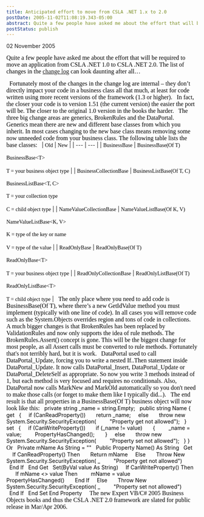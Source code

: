 ```yaml
---
title: Anticipated effort to move from CSLA .NET 1.x to 2.0
postDate: 2005-11-02T11:08:19.343-05:00
abstract: Quite a few people have asked me about the effort that will be required to move an application from CSLA .NET 1.0 to CSLA .NET 2.0, so here's a high level answer.
postStatus: publish
---
```

02 November 2005

<font face="Times New Roman" color="#000000" size="3">Quite a few people have asked me about the effort that will be required to move an application from CSLA .NET 1.0 to CSLA .NET 2.0. The list of changes in the </font>[<font face="Times New Roman" size="3">change log</font>](http://www.lhotka.net/Articles.aspx?id=1b043659-c5e2-4832-ae48-048ca281c038)<font face="Times New Roman" color="#000000" size="3"> can look daunting after all…</font>

<?xml:namespace prefix = o ns = "urn:schemas-microsoft-com:office:office" /><o:p><font face="Times New Roman" color="#000000" size="3">&nbsp;</font></o:p>

<font face="Times New Roman" color="#000000" size="3">Fortunately most of the changes in the change log are internal – they don’t directly impact your code in a business class all that much, at least for code written using more recent versions of the framework (1.3 or higher).</font>

<o:p><font face="Times New Roman" color="#000000" size="3">&nbsp;</font></o:p>

<font size="3"><font color="#000000"><font face="Times New Roman">In fact, the closer your code is to version 1.51 (the current version) the easier the port will be. The closer to the original 1.0 version in the books the harder.<o:p></o:p></font></font></font>

<font size="3"><font color="#000000"><font face="Times New Roman"><span style="mso-spacerun: yes">&nbsp;</span><o:p></o:p></font></font></font>

<font size="3"><font color="#000000"><font face="Times New Roman">The three big change areas are generics, BrokenRules and the DataPortal.<o:p></o:p></font></font></font>

<o:p><font face="Times New Roman" color="#000000" size="3">&nbsp;</font></o:p>

<font face="Times New Roman" color="#000000" size="3">Generics mean there are new and different base classes from which you inherit. In most cases changing to the new base class means removing some now unneeded code from your business class. The following table lists the base classes:</font>

<o:p><font face="Times New Roman" color="#000000" size="3">&nbsp;</font></o:p>


| <font face="Times New Roman" color="#000000">Old</font> | <font face="Times New Roman" color="#000000">New</font> |
| --- | --- |
| <font face="Times New Roman" color="#000000">BusinessBase</font> | <font face="Times New Roman" color="#000000">BusinessBase(Of T)</font><br><br><font face="Times New Roman" color="#000000">BusinessBase&lt;T&gt;</font><br><br><font face="Times New Roman" color="#000000">T = your business object type</font> |
| <font face="Times New Roman" color="#000000">BusinessCollectionBase</font> | <font face="Times New Roman" color="#000000">BusinessListBase(Of T, C)</font><br><br><font face="Times New Roman" color="#000000">BusinessListBase&lt;T, C&gt;</font><br><br><font face="Times New Roman" color="#000000">T = your collection type</font><br><br><font face="Times New Roman" color="#000000">C = child object type</font> |
| <font face="Times New Roman" color="#000000">NameValueCollectionBase</font> | <font face="Times New Roman" color="#000000">NameValueListBase(Of K, V)</font><br><br><font face="Times New Roman" color="#000000">NameValueListBase&lt;K, V&gt;</font><br><br><font face="Times New Roman" color="#000000">K = type of the key or name</font><br><br><font face="Times New Roman" color="#000000">V = type of the value</font> |
| <font face="Times New Roman" color="#000000">ReadOnlyBase</font> | <font face="Times New Roman" color="#000000">ReadOnlyBase(Of T)</font><br><br><font face="Times New Roman" color="#000000">ReadOnlyBase&lt;T&gt;</font><br><br><font face="Times New Roman" color="#000000">T = your business object type</font> |
| <font face="Times New Roman" color="#000000">ReadOnlyCollectionBase</font> | <font face="Times New Roman" color="#000000">ReadOnlyListBase(Of T)</font><br><br><font face="Times New Roman" color="#000000">ReadOnlyListBase&lt;T&gt;</font><br><br><font face="Times New Roman" color="#000000">T = child object type</font> |


<o:p><font face="Times New Roman" color="#000000" size="3">&nbsp;</font></o:p>

<font face="Times New Roman" color="#000000" size="3">The only place where you need to add code is BusinessBase(Of T), where there’s a new GetIdValue method you must implement (typically with one line of code). In all cases you will remove code such as the System.Objects overrides region and tons of code in collections.</font>

<o:p><font face="Times New Roman" color="#000000" size="3">&nbsp;</font></o:p>

<font size="3"><font color="#000000"><font face="Times New Roman">A much bigger changes is that BrokenRules has been replaced by ValidationRules and now only supports the idea of rule methods. The BrokenRules.Assert() concept is gone. This will be the biggest change for most people, as all Assert calls must be converted to rule methods. Fortunately that's not terribly hard, but it is work.<o:p></o:p></font></font></font>

<font size="3"><font color="#000000"><font face="Times New Roman"><span style="mso-spacerun: yes">&nbsp;</span><o:p></o:p></font></font></font>

<font size="3"><font color="#000000"><font face="Times New Roman">DataPortal used to call DataPortal_Update, forcing you to write a nested If..Then statement inside DataPortal_Update. It now calls DataPortal_Insert, DataPortal_Update or DataPortal_DeleteSelf as appropriate. So now you write 3 methods instead of 1, but each method is very focused and requires no conditionals. Also, DataPortal now calls MarkNew and MarkOld automatically so you don't need to make those calls (or forget to make them like I typically did...).<o:p></o:p></font></font></font>

<font size="3"><font color="#000000"><font face="Times New Roman"><span style="mso-spacerun: yes">&nbsp;</span><o:p></o:p></font></font></font>

<font size="3"><font color="#000000"><font face="Times New Roman">The end result is that all properties in a BusinessBase(Of T) business object will now look like this:<o:p></o:p></font></font></font>

<o:p><font face="Times New Roman" color="#000000" size="3">&nbsp;</font></o:p>

<font color="#000000">private string _name = string.Empty;<o:p></o:p></font>

<o:p><font color="#000000">&nbsp;</font></o:p>

<font color="#000000">public string Name<o:p></o:p></font>

<font color="#000000">{<o:p></o:p></font>

<font color="#000000"><span style="mso-spacerun: yes">&nbsp; </span>get<o:p></o:p></font>

<font color="#000000"><span style="mso-spacerun: yes">&nbsp; </span>{<o:p></o:p></font>

<font color="#000000"><span style="mso-spacerun: yes">&nbsp;&nbsp;&nbsp; </span>if (CanReadProperty())<o:p></o:p></font>

<font color="#000000"><span style="mso-spacerun: yes">&nbsp;&nbsp;&nbsp;&nbsp;&nbsp; </span>return _name;<o:p></o:p></font>

<font color="#000000"><span style="mso-spacerun: yes">&nbsp;&nbsp;&nbsp; </span>else<o:p></o:p></font>

<font color="#000000"><span style="mso-spacerun: yes">&nbsp;&nbsp;&nbsp;&nbsp;&nbsp; </span>throw new System.Security.SecurityException(<o:p></o:p></font>

<font color="#000000"><span style="mso-spacerun: yes">&nbsp;&nbsp;&nbsp;&nbsp;&nbsp;&nbsp;&nbsp; </span>"Property get not allowed");<o:p></o:p></font>

<font color="#000000"><span style="mso-spacerun: yes">&nbsp; </span>}<o:p></o:p></font>

<font color="#000000"><span style="mso-spacerun: yes">&nbsp; </span>set<o:p></o:p></font>

<font color="#000000"><span style="mso-spacerun: yes">&nbsp; </span>{<o:p></o:p></font>

<font color="#000000"><span style="mso-spacerun: yes">&nbsp;&nbsp;&nbsp; </span>if (CanWriteProperty())<o:p></o:p></font>

<font color="#000000"><span style="mso-spacerun: yes">&nbsp;&nbsp;&nbsp;&nbsp;&nbsp; </span>if (_name != value)<o:p></o:p></font>

<font color="#000000"><span style="mso-spacerun: yes">&nbsp;&nbsp;&nbsp;&nbsp;&nbsp; </span>{<o:p></o:p></font>

<font color="#000000"><span style="mso-spacerun: yes">&nbsp;&nbsp;&nbsp;&nbsp;&nbsp;&nbsp;&nbsp; </span>_name = value;<o:p></o:p></font>

<font color="#000000"><span style="mso-spacerun: yes">&nbsp;&nbsp;&nbsp;&nbsp;&nbsp;&nbsp;&nbsp; </span>PropertyHasChanged();<o:p></o:p></font>

<font color="#000000"><span style="mso-spacerun: yes">&nbsp;&nbsp;&nbsp;&nbsp;&nbsp; </span>}<o:p></o:p></font>

<font color="#000000"><span style="mso-spacerun: yes">&nbsp;&nbsp;&nbsp; </span>else<o:p></o:p></font>

<font color="#000000"><span style="mso-spacerun: yes">&nbsp;&nbsp;&nbsp;&nbsp;&nbsp; </span>throw new System.Security.SecurityException(<o:p></o:p></font>

<font color="#000000"><span style="mso-spacerun: yes">&nbsp;&nbsp;&nbsp;&nbsp;&nbsp;&nbsp;&nbsp; </span>"Property set not allowed");<o:p></o:p></font>

<font color="#000000"><span style="mso-spacerun: yes">&nbsp; </span>}<o:p></o:p></font>

<font color="#000000">}<o:p></o:p></font>

<o:p><font face="Times New Roman" color="#000000" size="3">&nbsp;</font></o:p>

<font face="Times New Roman" color="#000000" size="3">Or </font>

<font size="3"><font color="#000000"><font face="Times New Roman"><span style="mso-spacerun: yes">&nbsp;</span><o:p></o:p></font></font></font>

<font color="#000000">Private mName As String = ""<o:p></o:p></font>

<o:p><font color="#000000">&nbsp;</font></o:p>

<font color="#000000">Public Property Name() As String<o:p></o:p></font>

<font color="#000000"><span style="mso-spacerun: yes">&nbsp; </span>Get<o:p></o:p></font>

<font color="#000000"><span style="mso-spacerun: yes">&nbsp;&nbsp;&nbsp; </span>If CanReadProperty() Then<o:p></o:p></font>

<font color="#000000"><span style="mso-spacerun: yes">&nbsp;&nbsp;&nbsp;&nbsp;&nbsp; </span>Return mName<o:p></o:p></font>

<font color="#000000"><span style="mso-spacerun: yes">&nbsp;&nbsp;&nbsp; </span>Else<o:p></o:p></font>

<font color="#000000"><span style="mso-spacerun: yes">&nbsp;&nbsp;&nbsp;&nbsp;&nbsp; </span>Throw New System.Security.SecurityException( _<o:p></o:p></font>

<font color="#000000"><span style="mso-spacerun: yes">&nbsp;&nbsp;&nbsp;&nbsp;&nbsp;&nbsp;&nbsp; </span>"Property get not allowed")<o:p></o:p></font>

<font color="#000000"><span style="mso-spacerun: yes">&nbsp; </span><span style="mso-spacerun: yes">&nbsp;&nbsp;</span>End If<o:p></o:p></font>

<font color="#000000"><span style="mso-spacerun: yes">&nbsp; </span>End Get<o:p></o:p></font>

<font color="#000000"><span style="mso-spacerun: yes">&nbsp; </span>Set(ByVal value As String)<o:p></o:p></font>

<font color="#000000"><span style="mso-spacerun: yes">&nbsp;&nbsp;&nbsp; </span>If CanWriteProperty() Then<o:p></o:p></font>

<font color="#000000"><span style="mso-spacerun: yes">&nbsp;&nbsp;&nbsp;&nbsp;&nbsp; </span>If mName &lt;&gt; value Then<o:p></o:p></font>

<font color="#000000"><span style="mso-spacerun: yes">&nbsp;&nbsp;&nbsp;&nbsp;&nbsp;&nbsp;&nbsp; </span>mName = value<o:p></o:p></font>

<font color="#000000"><span style="mso-spacerun: yes">&nbsp;&nbsp;&nbsp;&nbsp;&nbsp;&nbsp;&nbsp; </span>PropertyHasChanged()<o:p></o:p></font>

<font color="#000000"><span style="mso-spacerun: yes">&nbsp;&nbsp;&nbsp;&nbsp;&nbsp; </span>End If<o:p></o:p></font>

<font color="#000000"><span style="mso-spacerun: yes">&nbsp;&nbsp;&nbsp; </span>Else<o:p></o:p></font>

<font color="#000000"><span style="mso-spacerun: yes">&nbsp;&nbsp;&nbsp;&nbsp;&nbsp; </span>Throw New System.Security.SecurityException( _<o:p></o:p></font>

<font color="#000000"><span style="mso-spacerun: yes">&nbsp;&nbsp;&nbsp;&nbsp;&nbsp;&nbsp;&nbsp; </span>"Property set not allowed")<o:p></o:p></font>

<font color="#000000"><span style="mso-spacerun: yes">&nbsp; </span><span style="mso-spacerun: yes">&nbsp;&nbsp;</span>End If<o:p></o:p></font>

<font color="#000000"><span style="mso-spacerun: yes">&nbsp; </span>End Set<o:p></o:p></font>

<font color="#000000">End Property<o:p></o:p></font>

<font size="3"><font color="#000000"><font face="Times New Roman"><span style="mso-spacerun: yes">&nbsp;</span><o:p></o:p></font></font></font>

<font size="3"><font color="#000000"><font face="Times New Roman"><span style="mso-spacerun: yes">&nbsp;</span><o:p></o:p></font></font></font>

<font face="Times New Roman" color="#000000" size="3">The new Expert VB/C# 2005 Business Objects books and thus the CSLA .NET 2.0 framework are slated for public release in Mar/Apr 2006.</font>
